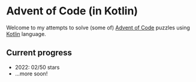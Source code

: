 # Advent of Code (in Kotlin)
Welcome to my attempts to solve (some of) [Advent of Code](https://adventofcode.com "Advent of Code") puzzles 
using [Kotlin](https://kotlinlang.org "Kotlin") language.

## Current progress
- 2022: 02/50 stars
- ...more soon!
